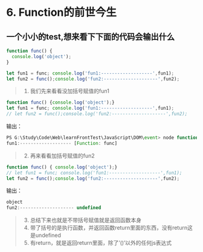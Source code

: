 # 6. Function的前世今生

## 一个小小的test,想来看下下面的代码会输出什么

```js
function func() {
  console.log('object');
}

let fun1 = func; console.log('fun1:-------------------',fun1);
let fun2 = func();console.log('fun2:--------------------',fun2);
```

> 1. 我们先来看看没加括号赋值的fun1

```js
function func() {console.log('object');}
let fun1 = func; console.log('fun1:-------------------',fun1);
// let fun2 = func();console.log('fun2:--------------------',fun2);
```

输出：

```js
PS G:\Study\Code\Web\learnFrontTest\JavaScript\DOM\event> node function.js
fun1:------------------- [Function: func]
```

> 2. 再来看看加括号赋值的fun2

```js
function func() { console.log('object');}
// let fun1 = func; console.log('fun1:-------------------',fun1);
let fun2 = func();console.log('fun2:--------------------',fun2);
```

输出：

```js
object
fun2:-------------------- undefined
```

> 3. 总结下来也就是不带括号赋值就是返回函数本身
> 4. 带了括号的是执行函数，并返回函数return里面的东西，没有return这是undefined
> 5. 有return，就是返回return里面，除了’()’以外的任何js表达式